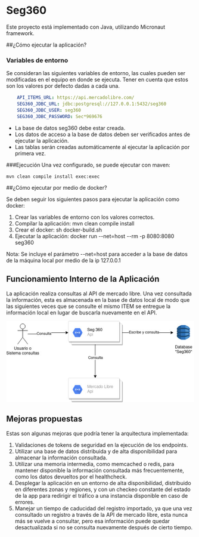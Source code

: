 # Seg360

Este proyecto está implementado con Java, utilizando Micronaut framework.

##¿Cómo ejecutar la aplicación?

### Variables de entorno

Se consideran las siguientes variables de entorno, las cuales pueden ser modificadas en el equipo en donde se ejecuta. Tener en cuenta que estos son los valores por defecto dadas a cada una.

```yaml
    API_ITEMS_URL: https://api.mercadolibre.com/
    SEG360_JDBC_URL: jdbc:postgresql://127.0.0.1:5432/seg360
    SEG360_JDBC_USER: seg360
    SEG360_JDBC_PASSWORD: Sec*969676
```

- La base de datos seg360 debe estar creada.
- Los datos de acceso a la base de datos deben ser verificados antes de ejecutar la aplicación. 
- Las tablas serán creadas automáticamente al ejecutar la aplicación por primera vez.

###Ejecución
Una vez configurado, se puede ejecutar con maven:

    mvn clean compile install exec:exec


##¿Cómo ejecutar por medio de docker?

Se deben seguir los siguientes pasos para ejecutar la aplicación como docker:

1. Crear las variables de entorno con los valores correctos.
2. Compilar la aplicación: mvn clean compile install
3. Crear el docker: sh docker-build.sh
4. Ejecutar la aplicación: docker run --net=host --rm -p 8080:8080 seg360

Nota: Se incluye el parámetro --net=host para acceder a la base de datos de la máquina local por medio de la ip 127.0.0.1 


## Funcionamiento Interno de la Aplicación

La aplicación realiza consultas al API de mercado libre. Una vez consultada la información, esta es almacenada en la base de datos local de modo que las siguientes veces que se consulte el mismo ITEM se entregue la información local en lugar de buscarla nuevamente en el API.

![Image](images/Seg360api.jpg)


## Mejoras propuestas

Estas son algunas mejoras que podría tener la arquitectura implementada:

1. Validaciones de tokens de seguridad en la ejecución de los endpoints.
2. Utilizar una base de datos distribuida y de alta disponibilidad para almacenar la información consultada.
3. Utilizar una memoria intermedia, como memcached o redis, para mantener disponible la información consultada más frecuentemente, como los datos devueltos por el healthcheck.
4. Desplegar la aplicación en un entorno de alta disponibilidad, distribuido en diferentes zonas y regiones, y con un checkeo constante del estado de la app para redirigir el tráfico a una instancia disponible en caso de errores.
5. Manejar un tiempo de caducidad del registro importado, ya que una vez consultado un registro a través de la API de mercado libre, esta nunca más se vuelve a consultar, pero esa información puede quedar desactualizada si no se consulta nuevamente después de cierto tiempo.